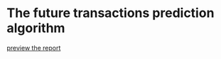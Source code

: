 # The future transactions prediction algorithm

[preview the report](http://htmlpreview.github.com/?https://github.com/kazumov/transactions-prediction/blob/master/future-transactions-prediction-algorithm.html)